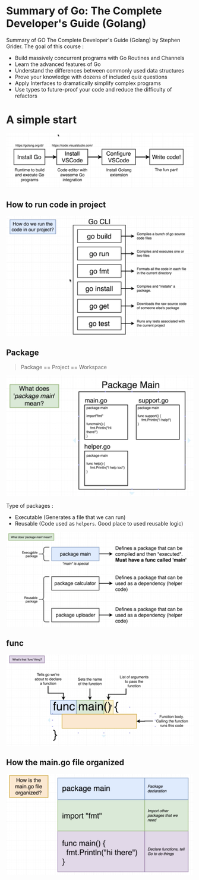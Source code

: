 # Summary of Go: The Complete Developer's Guide (Golang)
Summary of GO The Complete Developer's Guide (Golang) by Stephen Grider. The goal of this course :
- Build massively concurrent programs with Go Routines and Channels
- Learn the advanced features of Go
- Understand the differences between commonly used data structures
- Prove your knowledge with dozens of included quiz questions
- Apply Interfaces to dramatically simplify complex programs
- Use types to future-proof your code and reduce the difficulty of refactors

# A simple start
![strat](img-1.png)

## How to run code in project
![project](img-3.png)

## Package
> Package == Project == Workspace

![package 1](img-4.png)

Type of packages :
- Executable (Generates a file that we can run)
- Reusable (Code used as `helpers`. Good place to used reusable logic)

![package type 1](img-5.png)

## func
![package type 1](img-6.png)

## How the main.go file organized
![organized](img-7.png)
